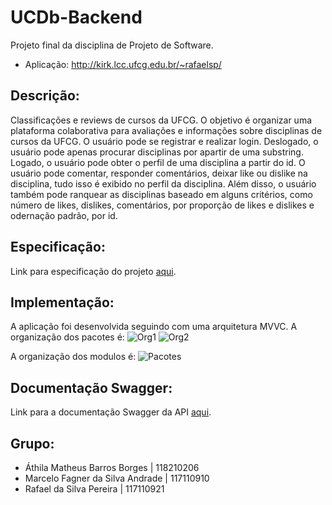 # UCDb-Backend
Projeto final da disciplina de Projeto de Software.
* Aplicação: http://kirk.lcc.ufcg.edu.br/~rafaelsp/


## Descrição:
Classificações e reviews de cursos da UFCG. O objetivo é organizar uma plataforma colaborativa para avaliações e informações sobre disciplinas de cursos da UFCG. O usuário pode se registrar e realizar login. Deslogado, o usuário pode apenas procurar disciplinas por apartir de uma substring. Logado, o usuário pode obter o perfil de uma disciplina a partir do id. O usuário pode comentar, responder comentários, deixar like ou dislike na disciplina, tudo isso é exibido no perfil da disciplina. Além disso, o usuário também pode ranquear as disciplinas baseado em alguns critérios, como número de likes, dislikes, comentários, por proporção de likes e dislikes e odernação padrão, por id. 

## Especificação:
Link para especificação do projeto [aqui](https://docs.google.com/document/d/e/2PACX-1vQg_32KOtk0Ok4EGrpZB_YlmWlRlOF-2fpuo7XfcncXnoSLKrlNy83Ymw-VffVN0BioqjAHnkS2TjJf/pub).

## Implementação:
A aplicação foi desenvolvida seguindo com uma arquitetura MVVC. A organização dos pacotes é:
![Org1](https://drive.google.com/file/d/1v7Apq88xuRKwbPrgiewDikY_UEA1ohbT/view?usp=sharing) 
![Org2](https://drive.google.com/file/d/1R7QyZNuEAIgxPqt6n3q6RlDdC64UcaAl/view?usp=sharing)

A organização dos modulos é:
![Pacotes](https://drive.google.com/file/d/13_Rx52zII-RsmHOD0xFVXWDJqje4LNdp/view?usp=sharing)

## Documentação Swagger:
Link para a documentação Swagger da API [aqui](https://ucdb-aplicattion.herokuapp.com/api/swagger-ui.html).

## Grupo:
* Áthila Matheus Barros Borges | 118210206
* Marcelo Fagner da Silva Andrade | 117110910
* Rafael da Silva Pereira | 117110921
